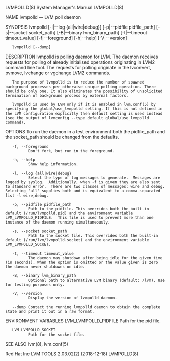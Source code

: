 LVMPOLLD(8)                                                                                                                                     System Manager's Manual                                                                                                                                     LVMPOLLD(8)

NAME
       lvmpolld — LVM poll daemon

SYNOPSIS
       lvmpolld [-l|--log {all|wire|debug}] [-p|--pidfile pidfile_path] [-s|--socket socket_path] [-B|--binary lvm_binary_path] [-t|--timeout timeout_value] [-f|--foreground] [-h|--help] [-V|--version]

       lvmpolld [--dump]

DESCRIPTION
       lvmpolld is polling daemon for LVM. The daemon receives requests for polling of already initialised operations originating in LVM2 command line tool.  The requests for polling originate in the lvconvert, pvmove, lvchange or vgchange LVM2 commands.

       The purpose of lvmpolld is to reduce the number of spawned background processes per otherwise unique polling operation. There should be only one. It also eliminates the possibility of unsolicited termination of background process by external factors.

       lvmpolld is used by LVM only if it is enabled in lvm.conf(5) by specifying the global/use_lvmpolld setting. If this is not defined in the LVM configuration explicitly then default setting is used instead (see the output of lvmconfig --type default global/use_lvmpolld command).

OPTIONS
       To run the daemon in a test environment both the pidfile_path and the socket_path should be changed from the defaults.

       -f, --foreground
              Don't fork, but run in the foreground.

       -h, --help
              Show help information.

       -l, --log {all|wire|debug}
              Select the type of log messages to generate.  Messages are logged by syslog.  Additionally, when -f is given they are also sent to standard error.  There are two classes of messages: wire and debug. Selecting 'all' supplies both and is equivalent to a comma-separated list -l wire,debug.

       -p, --pidfile pidfile_path
              Path to the pidfile. This overrides both the built-in default (/run/lvmpolld.pid) and the environment variable LVM_LVMPOLLD_PIDFILE.  This file is used to prevent more than one instance of the daemon running simultaneously.

       -s, --socket socket_path
              Path to the socket file. This overrides both the built-in default (/run/lvm/lvmpolld.socket) and the environment variable LVM_LVMPOLLD_SOCKET.

       -t, --timeout timeout_value
              The daemon may shutdown after being idle for the given time (in seconds). When the option is omitted or the value given is zero the daemon never shutdowns on idle.

       -B, --binary lvm_binary_path
              Optional path to alternative LVM binary (default: /lvm). Use for testing purposes only.

       -V, --version
              Display the version of lvmpolld daemon.

       --dump Contact the running lvmpolld daemon to obtain the complete state and print it out in a raw format.

ENVIRONMENT VARIABLES
       LVM_LVMPOLLD_PIDFILE
              Path for the pid file.

       LVM_LVMPOLLD_SOCKET
              Path for the socket file.

SEE ALSO
       lvm(8), lvm.conf(5)

Red Hat Inc                                                                                                                                LVM TOOLS 2.03.02(2) (2018-12-18)                                                                                                                                LVMPOLLD(8)
